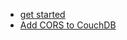 - [get started](https://pouchdb.com/getting-started.html)
- [Add CORS to CouchDB](https://github.com/pouchdb/add-cors-to-couchdb)

